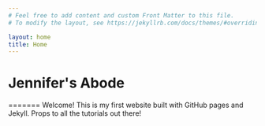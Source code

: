 ```yaml
---
# Feel free to add content and custom Front Matter to this file.
# To modify the layout, see https://jekyllrb.com/docs/themes/#overriding-theme-defaults

layout: home
title: Home
---
```


# Jennifer's Abode

=======
Welcome! This is my first website built with GitHub pages and Jekyll. Props to all the tutorials out there!  
